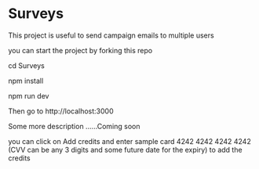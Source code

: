 # Surveys

This project is useful to send campaign emails to multiple users

you can start the project by forking this repo 

cd Surveys

npm install

npm run dev

Then go to http://localhost:3000

Some more description ......Coming soon



you can click on Add credits and enter sample card 4242 4242 4242 4242 (CVV can be any 3 digits and some future date for the expiry) to add the credits

